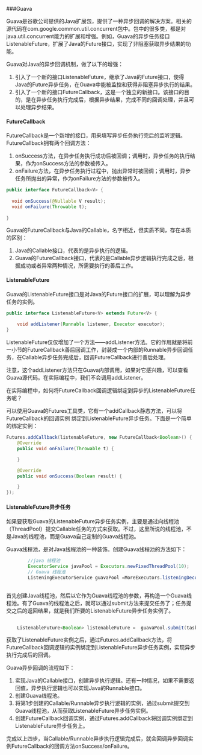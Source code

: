 ###Guava

Guava是谷歌公司提供的Java扩展包，提供了一种异步回调的解决方案。相关的源代码在com.google.common.util.concurrent包中。包中的很多类，都是对java.util.concurrent能力的扩展和增强。例如，Guava的异步任务接口ListenableFuture，扩展了Java的Future接口，实现了非阻塞获取异步结果的功能。

Guava对Java的异步回调机制，做了以下的增强：

1. 引入了一个新的接口ListenableFuture，继承了Java的Future接口，使得Java的Future异步任务，在Guava中能被监控和获得非阻塞异步执行的结果。
2. 引入了一个新的接口FutureCallback，这是一个独立的新接口。该接口的目的，是在异步任务执行完成后，根据异步结果，完成不同的回调处理，并且可以处理异步结果。

#### FutureCallback

FutureCallback是一个新增的接口，用来填写异步任务执行完后的监听逻辑。FutureCallback拥有两个回调方法：

1. onSuccess方法，在异步任务执行成功后被回调；调用时，异步任务的执行结果，作为onSuccess方法的参数被传入。
2. onFailure方法，在异步任务执行过程中，抛出异常时被回调；调用时，异步任务所抛出的异常，作为onFailure方法的参数被传入。

```java
public interface FutureCallback<V> {
    
  void onSuccess(@Nullable V result);
  void onFailure(Throwable t);
    
}
```

Guava的FutureCallback与Java的Callable，名字相近，但实质不同，存在本质的区别：

1. Java的Callable接口，代表的是异步执行的逻辑。
2. Guava的FutureCallback接口，代表的是Callable异步逻辑执行完成之后，根据成功或者异常两种情况，所需要执行的善后工作。



#### ListenableFuture

Guava的ListenableFuture接口是对Java的Future接口的扩展，可以理解为异步任务的实例。

```java
public interface ListenableFuture<V> extends Future<V> {
    
    void addListener(Runnable listener, Executor executor);
}
```

ListenableFuture仅仅增加了一个方法——addListener方法。它的作用就是将前一小节的FutureCallback善后回调工作，封装成一个内部的Runnable异步回调任务，在Callable异步任务完成后，回调FutureCallback进行善后处理。

注意，这个addListener方法只在Guava内部调用，如果对它感兴趣，可以查看Guava源代码。在实际编程中，我们不会调用addListener。



在实际编程中，如何将FutureCallback回调逻辑绑定到异步的ListenableFuture任务呢？

可以使用Guava的Futures工具类，它有一个addCallback静态方法，可以将 FutureCallback的回调实例 绑定到ListenableFuture异步任务。下面是一个简单的绑定实例：



```java
Futures.addCallback(listenableFuture, new FutureCallback<Boolean>() {
    @Override
    public void onFailure(Throwable t) {

    }

    @Override
    public void onSuccess(Boolean result) {

    }
});
```

#### ListenableFuture异步任务

如果要获取Guava的ListenableFuture异步任务实例，主要是通过向线程池（ThreadPool）提交Callable任务的方式来获取。不过，这里所说的线程池，不是Java的线程池，而是Guava自己定制的Guava线程池。

Guava线程池，是对Java线程池的一种装饰。创建Guava线程池的方法如下：

```java
 		//java 线程池
        ExecutorService javaPool = Executors.newFixedThreadPool(10);
        // Guava 线程池
        ListeningExecutorService guavaPool =MoreExecutors.listeningDecorator(javaPool);
        
```

首先创建Java线程池，然后以它作为Guava线程池的参数，再构造一个Guava线程池。有了Guava的线程池之后，就可以通过submit方法来提交任务了；任务提交之后的返回结果，就是我们所要的ListenableFuture异步任务实例了。

```java
        
	ListenableFuture<Boolean> listenableFuture =  guavaPool.submit(task);

```

获取了ListenableFuture实例之后，通过Futures.addCallback方法，将FutureCallback回调逻辑的实例绑定到ListenableFuture异步任务实例，实现异步执行完成后的回调。



Guava异步回调的流程如下：

1.  实现Java的Callable接口，创建异步执行逻辑。还有一种情况，如果不需要返回值，异步执行逻辑也可以实现Java的Runnable接口。
2. 创建Guava线程池。
3. 将第1步创建的Callable/Runnable异步执行逻辑的实例，通过submit提交到Guava线程池，从而获取ListenableFuture异步任务实例。
4. 创建FutureCallback回调实例，通过Futures.addCallback将回调实例绑定到ListenableFuture异步任务上。

完成以上四步，当Callable/Runnable异步执行逻辑完成后，就会回调异步回调实例FutureCallback的回调方法onSuccess/onFailure。